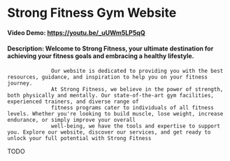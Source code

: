 # Strong Fitness Gym Website
#### Video Demo:  https://youtu.be/_uUWm5LP5qQ
#### Description: Welcome to Strong Fitness, your ultimate destination for achieving your fitness goals and embracing a healthy lifestyle. 
                  Our website is dedicated to providing you with the best resources, guidance, and inspiration to help you on your fitness journey. 
                  At Strong Fitness, we believe in the power of strength, both physically and mentally. Our state-of-the-art gym facilities, experienced trainers, and diverse range of 
                  fitness programs cater to individuals of all fitness levels. Whether you're looking to build muscle, lose weight, increase endurance, or simply improve your overall 
                  well-being, we have the tools and expertise to support you. Explore our website, discover our services, and get ready to unlock your full potential with Strong Fitness
TODO
